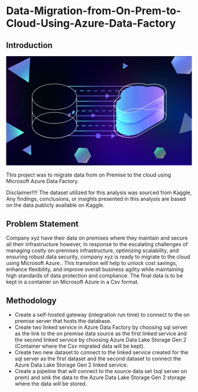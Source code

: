 # Data-Migration-from-On-Prem-to-Cloud-Using-Azure-Data-Factory

## Introduction
![](Intro_Pic.png)

This project was to migrate data from on Premise to the cloud using Microsoft Azure Data Factory.

Disclaimer!!!! The dataset utilized for this analysis was sourced from Kaggle,  Any findings, conclusions, or insights presented in this analysis are based on the data publicly available on Kaggle. 

## Problem Statement

Company xyz have their data on premises where they maintain and secure all their infrastructure however, In response to the escalating challenges of managing costly on-premises infrastructure, optimizing scalability, and ensuring robust data security, company xyz is ready to migrate to the cloud using Microsoft Azure.. This transition will help to unlock cost savings, enhance flexibility, and improve overall business agility while maintaining high standards of data protection and compliance. The final data is to be kept in a container on Microsoft Azure in a Csv format.


## Methodology
- Create a self-hosted gateway (integration run time) to connect to the on premise server that hosts the database.
-  Create two linked service in Azure Data Factory by choosing sql server as the link to the on premise data source as the first linked service and the second linked service by choosing Azure Data Lake Storage Gen 2 (Container where the Csv migrated data will be kept).
-  Create two new dataset to connect to the linked service created for the sql server as the first dataset and the second dataset to connect the Azure Data Lake Storage Gen 2 linked service.
-  Create a pipeline that will connect to the source data set (sql server on prem) and sink the data to the Azure Data Lake Storage Gen 2 storage where the data will be stored.
